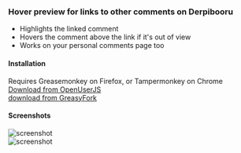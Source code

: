 ### Hover preview for links to other comments on Derpibooru

 - Highlights the linked comment
 - Hovers the comment above the link if it's out of view
 - Works on your personal comments page too

#### Installation
Requires Greasemonkey on Firefox, or Tampermonkey on Chrome  
[Download from OpenUserJS](//openuserjs.org/scripts/mark.taiwangmail.com/Derpibooru_Comment_Preview)  
[download from GreasyFork](//greasyfork.org/en/scripts/23354-derpibooru-comment-preview)

#### Screenshots
![screenshot](https://raw.githubusercontent.com/marktaiwan/Derpibooru-Quote-Preview/master/screenshots/Capture.JPG)  
![screenshot](https://raw.githubusercontent.com/marktaiwan/Derpibooru-Quote-Preview/master/screenshots/Capture2.JPG)
